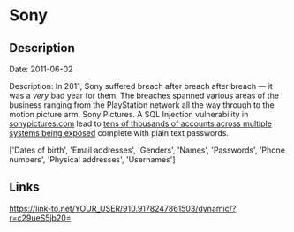 # Sony

## Description

Date: 2011-06-02

Description:
In 2011, Sony suffered breach after breach after breach &mdash; it was a <em>very</em> bad year for them. The breaches spanned various areas of the business ranging from the PlayStation network all the way through to the motion picture arm, Sony Pictures. A SQL Injection vulnerability in <a href="http://www.sonypictures.com" target="_blank" rel="noopener">sonypictures.com</a> lead to <a href="http://www.troyhunt.com/2011/06/brief-sony-password-analysis.html" target="_blank" rel="noopener">tens of thousands of accounts across multiple systems being exposed</a> complete with plain text passwords.


['Dates of birth', 'Email addresses', 'Genders', 'Names', 'Passwords', 'Phone numbers', 'Physical addresses', 'Usernames']

## Links

https://link-to.net/YOUR_USER/910.9178247861503/dynamic/?r=c29ueS5jb20=